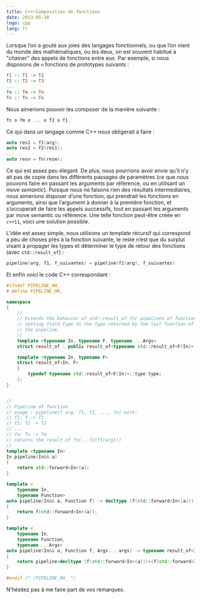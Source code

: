 ```yaml
---
title: C++—Composition de fonctions
date: 2013-05-30
logo: cpp
lang: fr
---
```


Lorsque l’on a gouté aux joies des langages fonctionnels, ou que
l’on vient du monde des mathématiques, ou les deux, on est souvent
habitué à "chainer" des appels de fonctions entre eux. Par exemple, si
nous disposons de `n` fonctions de prototypes suivants :

```haskell
f1 :: T1 -> T2
f2 :: T2 -> T3
...
fm :: Tm -> Tn
fn :: Tn -> To
```

Nous aimerions pouvoir les composer de la manière suivante :

```haskell
fn o fm o ... o f2 o f1
```

Ce qui dans un langage comme C++ nous obligerait à faire :

```c++
auto res1 = f1(arg);
auto res2 = f2(res1);
...
auto resn = fn(resm);
```

Ce qui est assez peu élégant. De plus, nous pourrions avoir envie
qu’il n’y ait pas de copie dans les différents passages de
paramètres (ce que nous pouvons faire en passant les arguments par
référence, ou en utilisant un *move semantic*). Puisque nous ne
faisons rien des résultats intermédiaires, nous aimerions disposer
d’une fonction, qui prendrait les fonctions en arguments, ainsi que
l’argument à donner à la première fonction, et s’occuperait de
faire les appels successifs, tout en passant les arguments par move
semantic ou référence. Une telle fonction peut-être créée en `c++11`,
voici une solution possible.

L’idée est assez simple, nous utilisons un template récursif qui
correspond a peu de choses près à la fonction suivante, le reste
n’est que du surplut visant à propager les types et déterminer le
type de retour des fonctions (avec `std::result_of`) :

```c++
pipeline(arg, f1, f_suivantes) = pipeline(f1(arg), f_suivantes)
```

Et enfin voici le code C++ correspondant :

```c++
#ifndef PIPELINE_HH_
# define PIPELINE_HH_

namespace
{
    //
    // Extends the behavior of std::result_of for pipelines of function,
    // setting field type to the type returned by the last function of
    // the pipeline.
    //
    template <typename In, typename F, typename ...Args>
    struct result_of : public result_of<typename std::result_of<F(In)>::type, Args...> {};

    template <typename In, typename F>
    struct result_of<In, F>
    {
        typedef typename std::result_of<F(In)>::type type;
    };
}


//
// Pipeline of function
// usage : pipeline(T arg, f1, f2, ..., fn) with:
// f1: T -> T1
// f2: T1 -> T2
// ...
// fn: Tn -> Tm
// returns the result of fn(...f2(f1(arg)))
//
template <typename In>
In pipeline(In&& a)
{
    return std::forward<In>(a);
}

template <
    typename In,
    typename Function>
auto pipeline(In&& a, Function f) -> decltype (f(std::forward<In>(a)))
{
    return f(std::forward<In>(a));
}

template <
    typename In,
    typename Function,
    typename ...Args>
auto pipeline(In&& a, Function f, Args... args) -> typename result_of<In, Function, Args...>::type
{
    return pipeline<decltype (f(std::forward<In>(a)))>(f(std::forward<In>(a)), args...);
}

#endif /* !PIPELINE_HH_ */
```

N’hésitez pas à me faire part de vos remarques.
